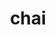 ---
title: "chai"
layout: cache
categories: [package, develop-2024-01-07]
meta: {"versions": ["2022.03.0"], "compilers": ["cce@=15.0.1", "gcc@=10.3.0", "gcc@=11.4.0", "gcc@=7.3.1", "gcc@=9.4.0", "oneapi@=2023.2.0"], "oss": ["amzn2", "rhel8", "sle_hpc15", "ubuntu20.04"], "platforms": ["linux"], "targets": ["aarch64", "neoverse_n1", "neoverse_v1", "ppc64le", "x86_64_v3", "x86_64_v4", "zen4"], "stacks": ["e4s", "e4s-cray-rhel", "e4s-cray-sles", "e4s-neoverse_v1", "e4s-oneapi", "e4s-power", "e4s-rocm-external", "radiuss-aws", "radiuss-aws-aarch64", "root"], "num_specs": 20, "num_specs_by_stack": {"radiuss-aws-aarch64": 2, "root": 20, "radiuss-aws": 2, "e4s-cray-rhel": 1, "e4s-cray-sles": 1, "e4s-neoverse_v1": 4, "e4s-power": 2, "e4s": 5, "e4s-rocm-external": 2, "e4s-oneapi": 1}}
spec_details: [{"hash": "c4kophghh3immps6ddgmxrwq53m4abq5", "compiler": "gcc@=7.3.1", "versions": ["2022.03.0"], "os": "amzn2", "platform": "linux", "target": "aarch64", "variants": ["~benchmarks", "build_system=cmake", "build_type=Release", "~cuda", "~enable_pick", "+examples", "generator=make", "~ipo", "~openmp", "~raja", "~rocm", "+shared", "~tests"], "stacks": ["radiuss-aws-aarch64", "root"], "size": "-", "tarball": "https://binaries.spack.io/releases/develop-2024-01-07/build_cache/linux-amzn2-aarch64/gcc-7.3.1/chai-2022.03.0/linux-amzn2-aarch64-gcc-7.3.1-chai-2022.03.0-c4kophghh3immps6ddgmxrwq53m4abq5.spack"}, {"hash": "u65k46myxmtnctt4wtsx75jk4535ot6t", "compiler": "gcc@=7.3.1", "versions": ["2022.03.0"], "os": "amzn2", "platform": "linux", "target": "neoverse_n1", "variants": ["~benchmarks", "build_system=cmake", "build_type=Release", "~cuda", "~enable_pick", "+examples", "generator=make", "~ipo", "~openmp", "~raja", "~rocm", "+shared", "~tests"], "stacks": ["radiuss-aws-aarch64", "root"], "size": "-", "tarball": "https://binaries.spack.io/releases/develop-2024-01-07/build_cache/linux-amzn2-neoverse_n1/gcc-7.3.1/chai-2022.03.0/linux-amzn2-neoverse_n1-gcc-7.3.1-chai-2022.03.0-u65k46myxmtnctt4wtsx75jk4535ot6t.spack"}, {"hash": "wyggmz7ge7o7xwe3ly37aiftkjtfmgma", "compiler": "gcc@=7.3.1", "versions": ["2022.03.0"], "os": "amzn2", "platform": "linux", "target": "x86_64_v3", "variants": ["~benchmarks", "build_system=cmake", "build_type=Release", "+cuda", "cuda_arch=70", "~enable_pick", "+examples", "generator=make", "~ipo", "~openmp", "+raja", "~rocm", "+shared", "~tests"], "stacks": ["radiuss-aws", "root"], "size": "-", "tarball": "https://binaries.spack.io/releases/develop-2024-01-07/build_cache/linux-amzn2-x86_64_v3/gcc-7.3.1/chai-2022.03.0/linux-amzn2-x86_64_v3-gcc-7.3.1-chai-2022.03.0-wyggmz7ge7o7xwe3ly37aiftkjtfmgma.spack"}, {"hash": "obaaz4zpzxc62rpqqa7elx3dbl7sexnc", "compiler": "gcc@=7.3.1", "versions": ["2022.03.0"], "os": "amzn2", "platform": "linux", "target": "x86_64_v3", "variants": ["~benchmarks", "build_system=cmake", "build_type=Release", "~cuda", "~enable_pick", "+examples", "generator=make", "~ipo", "~openmp", "~raja", "~rocm", "+shared", "~tests"], "stacks": ["radiuss-aws", "root"], "size": "-", "tarball": "https://binaries.spack.io/releases/develop-2024-01-07/build_cache/linux-amzn2-x86_64_v3/gcc-7.3.1/chai-2022.03.0/linux-amzn2-x86_64_v3-gcc-7.3.1-chai-2022.03.0-obaaz4zpzxc62rpqqa7elx3dbl7sexnc.spack"}, {"hash": "ic5gfc7juaigpfq3frr5r3a45o7btxdb", "compiler": "cce@=15.0.1", "versions": ["2022.03.0"], "os": "rhel8", "platform": "linux", "target": "zen4", "variants": ["~benchmarks", "build_system=cmake", "build_type=Release", "~cuda", "~enable_pick", "+examples", "generator=make", "~ipo", "~openmp", "~raja", "~rocm", "+shared", "~tests"], "stacks": ["e4s-cray-rhel", "root"], "size": "-", "tarball": "https://binaries.spack.io/releases/develop-2024-01-07/build_cache/linux-rhel8-zen4/cce-15.0.1/chai-2022.03.0/linux-rhel8-zen4-cce-15.0.1-chai-2022.03.0-ic5gfc7juaigpfq3frr5r3a45o7btxdb.spack"}, {"hash": "752tzc2cukorgkfurr57pckag4u2qtgw", "compiler": "gcc@=10.3.0", "versions": ["2022.03.0"], "os": "sle_hpc15", "platform": "linux", "target": "x86_64_v4", "variants": ["~benchmarks", "build_system=cmake", "build_type=Release", "~cuda", "~enable_pick", "+examples", "generator=make", "~ipo", "~openmp", "~raja", "~rocm", "+shared", "~tests"], "stacks": ["e4s-cray-sles", "root"], "size": "-", "tarball": "https://binaries.spack.io/releases/develop-2024-01-07/build_cache/linux-sle_hpc15-x86_64_v4/gcc-10.3.0/chai-2022.03.0/linux-sle_hpc15-x86_64_v4-gcc-10.3.0-chai-2022.03.0-752tzc2cukorgkfurr57pckag4u2qtgw.spack"}, {"hash": "iy5ehmbzhspsgh7fbbukyeqjkjzroxeg", "compiler": "gcc@=11.4.0", "versions": ["2022.03.0"], "os": "ubuntu20.04", "platform": "linux", "target": "neoverse_v1", "variants": ["~benchmarks", "build_system=cmake", "build_type=Release", "+cuda", "cuda_arch=75", "~enable_pick", "+examples", "generator=make", "~ipo", "~openmp", "~raja", "~rocm", "+shared", "~tests"], "stacks": ["root", "e4s-neoverse_v1"], "size": "-", "tarball": "https://binaries.spack.io/releases/develop-2024-01-07/build_cache/linux-ubuntu20.04-neoverse_v1/gcc-11.4.0/chai-2022.03.0/linux-ubuntu20.04-neoverse_v1-gcc-11.4.0-chai-2022.03.0-iy5ehmbzhspsgh7fbbukyeqjkjzroxeg.spack"}, {"hash": "ua7khiuaujzpm3p2mu427qplnsq4244j", "compiler": "gcc@=11.4.0", "versions": ["2022.03.0"], "os": "ubuntu20.04", "platform": "linux", "target": "neoverse_v1", "variants": ["~benchmarks", "build_system=cmake", "build_type=Release", "~cuda", "~enable_pick", "+examples", "generator=make", "~ipo", "~openmp", "~raja", "~rocm", "+shared", "~tests"], "stacks": ["root", "e4s-neoverse_v1"], "size": "-", "tarball": "https://binaries.spack.io/releases/develop-2024-01-07/build_cache/linux-ubuntu20.04-neoverse_v1/gcc-11.4.0/chai-2022.03.0/linux-ubuntu20.04-neoverse_v1-gcc-11.4.0-chai-2022.03.0-ua7khiuaujzpm3p2mu427qplnsq4244j.spack"}, {"hash": "teqk4nth75rr7gilku44hrzzk4zeunxe", "compiler": "gcc@=11.4.0", "versions": ["2022.03.0"], "os": "ubuntu20.04", "platform": "linux", "target": "neoverse_v1", "variants": ["~benchmarks", "build_system=cmake", "build_type=Release", "+cuda", "cuda_arch=80", "~enable_pick", "+examples", "generator=make", "~ipo", "~openmp", "~raja", "~rocm", "+shared", "~tests"], "stacks": ["root", "e4s-neoverse_v1"], "size": "-", "tarball": "https://binaries.spack.io/releases/develop-2024-01-07/build_cache/linux-ubuntu20.04-neoverse_v1/gcc-11.4.0/chai-2022.03.0/linux-ubuntu20.04-neoverse_v1-gcc-11.4.0-chai-2022.03.0-teqk4nth75rr7gilku44hrzzk4zeunxe.spack"}, {"hash": "bvv35fe5kpr3g3ukiukqfop4c3r3ayzv", "compiler": "gcc@=11.4.0", "versions": ["2022.03.0"], "os": "ubuntu20.04", "platform": "linux", "target": "neoverse_v1", "variants": ["~benchmarks", "build_system=cmake", "build_type=Release", "+cuda", "cuda_arch=90", "~enable_pick", "+examples", "generator=make", "~ipo", "~openmp", "~raja", "~rocm", "+shared", "~tests"], "stacks": ["root", "e4s-neoverse_v1"], "size": "-", "tarball": "https://binaries.spack.io/releases/develop-2024-01-07/build_cache/linux-ubuntu20.04-neoverse_v1/gcc-11.4.0/chai-2022.03.0/linux-ubuntu20.04-neoverse_v1-gcc-11.4.0-chai-2022.03.0-bvv35fe5kpr3g3ukiukqfop4c3r3ayzv.spack"}, {"hash": "vog67hu7ig4zsmzmq23lcsfrmkrgk5nx", "compiler": "gcc@=9.4.0", "versions": ["2022.03.0"], "os": "ubuntu20.04", "platform": "linux", "target": "ppc64le", "variants": ["~benchmarks", "build_system=cmake", "build_type=Release", "+cuda", "cuda_arch=70", "~enable_pick", "+examples", "generator=make", "~ipo", "~openmp", "~raja", "~rocm", "+shared", "~tests"], "stacks": ["root", "e4s-power"], "size": "-", "tarball": "https://binaries.spack.io/releases/develop-2024-01-07/build_cache/linux-ubuntu20.04-ppc64le/gcc-9.4.0/chai-2022.03.0/linux-ubuntu20.04-ppc64le-gcc-9.4.0-chai-2022.03.0-vog67hu7ig4zsmzmq23lcsfrmkrgk5nx.spack"}, {"hash": "iy6bzx2ehamu6vgqmrgxc67iwwtknj4y", "compiler": "gcc@=9.4.0", "versions": ["2022.03.0"], "os": "ubuntu20.04", "platform": "linux", "target": "ppc64le", "variants": ["~benchmarks", "build_system=cmake", "build_type=Release", "~cuda", "~enable_pick", "+examples", "generator=make", "~ipo", "~openmp", "~raja", "~rocm", "+shared", "~tests"], "stacks": ["root", "e4s-power"], "size": "-", "tarball": "https://binaries.spack.io/releases/develop-2024-01-07/build_cache/linux-ubuntu20.04-ppc64le/gcc-9.4.0/chai-2022.03.0/linux-ubuntu20.04-ppc64le-gcc-9.4.0-chai-2022.03.0-iy6bzx2ehamu6vgqmrgxc67iwwtknj4y.spack"}, {"hash": "ehlhni3cv4eamr73z2mylbqongk52itz", "compiler": "gcc@=11.4.0", "versions": ["2022.03.0"], "os": "ubuntu20.04", "platform": "linux", "target": "x86_64_v3", "variants": ["~benchmarks", "build_system=cmake", "build_type=Release", "+cuda", "cuda_arch=90", "~enable_pick", "+examples", "generator=make", "~ipo", "~openmp", "~raja", "~rocm", "+shared", "~tests"], "stacks": ["root", "e4s"], "size": "-", "tarball": "https://binaries.spack.io/releases/develop-2024-01-07/build_cache/linux-ubuntu20.04-x86_64_v3/gcc-11.4.0/chai-2022.03.0/linux-ubuntu20.04-x86_64_v3-gcc-11.4.0-chai-2022.03.0-ehlhni3cv4eamr73z2mylbqongk52itz.spack"}, {"hash": "cmnl2dsgbpf3gypiwctyfvgvxbkv3bat", "compiler": "gcc@=11.4.0", "versions": ["2022.03.0"], "os": "ubuntu20.04", "platform": "linux", "target": "x86_64_v3", "variants": ["amdgpu_target=gfx908", "~benchmarks", "build_system=cmake", "build_type=Release", "~cuda", "~enable_pick", "+examples", "generator=make", "~ipo", "~openmp", "~raja", "+rocm", "+shared", "~tests"], "stacks": ["root", "e4s-rocm-external"], "size": "-", "tarball": "https://binaries.spack.io/releases/develop-2024-01-07/build_cache/linux-ubuntu20.04-x86_64_v3/gcc-11.4.0/chai-2022.03.0/linux-ubuntu20.04-x86_64_v3-gcc-11.4.0-chai-2022.03.0-cmnl2dsgbpf3gypiwctyfvgvxbkv3bat.spack"}, {"hash": "4fj3bfaorx6kanga6b2qbdyt3uz72vvz", "compiler": "gcc@=11.4.0", "versions": ["2022.03.0"], "os": "ubuntu20.04", "platform": "linux", "target": "x86_64_v3", "variants": ["~benchmarks", "build_system=cmake", "build_type=Release", "~cuda", "~enable_pick", "+examples", "generator=make", "~ipo", "~openmp", "~raja", "~rocm", "+shared", "~tests"], "stacks": ["root", "e4s"], "size": "-", "tarball": "https://binaries.spack.io/releases/develop-2024-01-07/build_cache/linux-ubuntu20.04-x86_64_v3/gcc-11.4.0/chai-2022.03.0/linux-ubuntu20.04-x86_64_v3-gcc-11.4.0-chai-2022.03.0-4fj3bfaorx6kanga6b2qbdyt3uz72vvz.spack"}, {"hash": "rzhdy2kluhqjr5vugjirzpnh75ioef4s", "compiler": "gcc@=11.4.0", "versions": ["2022.03.0"], "os": "ubuntu20.04", "platform": "linux", "target": "x86_64_v3", "variants": ["~benchmarks", "build_system=cmake", "build_type=Release", "+cuda", "cuda_arch=80", "~enable_pick", "+examples", "generator=make", "~ipo", "~openmp", "~raja", "~rocm", "+shared", "~tests"], "stacks": ["root", "e4s"], "size": "-", "tarball": "https://binaries.spack.io/releases/develop-2024-01-07/build_cache/linux-ubuntu20.04-x86_64_v3/gcc-11.4.0/chai-2022.03.0/linux-ubuntu20.04-x86_64_v3-gcc-11.4.0-chai-2022.03.0-rzhdy2kluhqjr5vugjirzpnh75ioef4s.spack"}, {"hash": "4cbhbd5b52qxtbgqzagxqqvw7nxcmrnd", "compiler": "gcc@=11.4.0", "versions": ["2022.03.0"], "os": "ubuntu20.04", "platform": "linux", "target": "x86_64_v3", "variants": ["amdgpu_target=gfx90a", "~benchmarks", "build_system=cmake", "build_type=Release", "~cuda", "~enable_pick", "+examples", "generator=make", "~ipo", "~openmp", "~raja", "+rocm", "+shared", "~tests"], "stacks": ["root", "e4s"], "size": "-", "tarball": "https://binaries.spack.io/releases/develop-2024-01-07/build_cache/linux-ubuntu20.04-x86_64_v3/gcc-11.4.0/chai-2022.03.0/linux-ubuntu20.04-x86_64_v3-gcc-11.4.0-chai-2022.03.0-4cbhbd5b52qxtbgqzagxqqvw7nxcmrnd.spack"}, {"hash": "agyy4bgcehbgmwpcg3h3giaofj4r7mgm", "compiler": "gcc@=11.4.0", "versions": ["2022.03.0"], "os": "ubuntu20.04", "platform": "linux", "target": "x86_64_v3", "variants": ["amdgpu_target=gfx90a", "~benchmarks", "build_system=cmake", "build_type=Release", "~cuda", "~enable_pick", "+examples", "generator=make", "~ipo", "~openmp", "~raja", "+rocm", "+shared", "~tests"], "stacks": ["root", "e4s-rocm-external"], "size": "-", "tarball": "https://binaries.spack.io/releases/develop-2024-01-07/build_cache/linux-ubuntu20.04-x86_64_v3/gcc-11.4.0/chai-2022.03.0/linux-ubuntu20.04-x86_64_v3-gcc-11.4.0-chai-2022.03.0-agyy4bgcehbgmwpcg3h3giaofj4r7mgm.spack"}, {"hash": "yacdlrqox4xygiexcbutayamylaqe2bd", "compiler": "gcc@=11.4.0", "versions": ["2022.03.0"], "os": "ubuntu20.04", "platform": "linux", "target": "x86_64_v3", "variants": ["amdgpu_target=gfx908", "~benchmarks", "build_system=cmake", "build_type=Release", "~cuda", "~enable_pick", "+examples", "generator=make", "~ipo", "~openmp", "~raja", "+rocm", "+shared", "~tests"], "stacks": ["root", "e4s"], "size": "-", "tarball": "https://binaries.spack.io/releases/develop-2024-01-07/build_cache/linux-ubuntu20.04-x86_64_v3/gcc-11.4.0/chai-2022.03.0/linux-ubuntu20.04-x86_64_v3-gcc-11.4.0-chai-2022.03.0-yacdlrqox4xygiexcbutayamylaqe2bd.spack"}, {"hash": "z2zyuyq5vpnlzpsc3crc6hp544ej6z7c", "compiler": "oneapi@=2023.2.0", "versions": ["2022.03.0"], "os": "ubuntu20.04", "platform": "linux", "target": "x86_64_v3", "variants": ["~benchmarks", "build_system=cmake", "build_type=Release", "~cuda", "~enable_pick", "+examples", "generator=make", "~ipo", "~openmp", "~raja", "~rocm", "+shared", "~tests"], "stacks": ["e4s-oneapi", "root"], "size": "-", "tarball": "https://binaries.spack.io/releases/develop-2024-01-07/build_cache/linux-ubuntu20.04-x86_64_v3/oneapi-2023.2.0/chai-2022.03.0/linux-ubuntu20.04-x86_64_v3-oneapi-2023.2.0-chai-2022.03.0-z2zyuyq5vpnlzpsc3crc6hp544ej6z7c.spack"}]
---